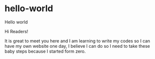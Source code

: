 # hello-world
Hello world

Hi Readers!

It is great to meet you here and I am learning to write my codes so I can have my own website one day,
I believe I can do so I need to take these baby steps because I started form zero.
